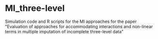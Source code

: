 # MI_three-level
 Simulation code and R scripts for the MI approaches for the paper "Evaluation of approaches for accommodating interactions and non-linear terms in multiple imputation of incomplete three-level data"
